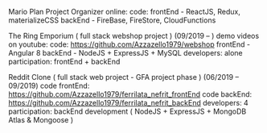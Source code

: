 
Mario Plan Project Organizer
  online: 
  code: 
  frontEnd - ReactJS, Redux, materializeCSS
  backEnd - FireBase, FireStore, CloudFunctions

The Ring Emporium ( full stack webshop project ) (09/2019 – )
  demo videos on youtube: 
  code: https://github.com/Azzazello1979/webshop
  frontEnd - Angular 8
  backEnd - NodeJS + ExpressJS + MySQL
  developers: alone
  participation: frontEnd + backEnd

Reddit Clone ( full stack web project - GFA project phase ) (06/2019 – 09/2019)
  code frontEnd: https://github.com/Azzazello1979/ferrilata_nefrit_frontEnd
  code backEnd: https://github.com/Azzazello1979/ferrilata_nefrit_backEnd
  developers: 4
  participation: backEnd development ( NodeJS + ExpressJS + MongoDB Atlas & Mongoose )
